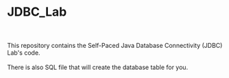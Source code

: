 # JDBC_Lab
<br/><br/>
This repository contains the Self-Paced Java Database Connectivity (JDBC) Lab's code.
<br/><br/>
There is also SQL file that will create the database table for you.
